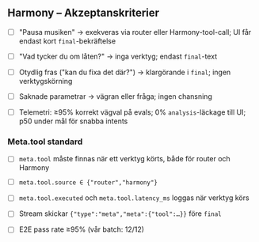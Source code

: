 ## Harmony – Akzeptanskriterier

- [ ] "Pausa musiken" → exekveras via router eller Harmony-tool-call; UI får endast kort `final`-bekräftelse
- [ ] "Vad tycker du om låten?" → inga verktyg; endast `final`-text
- [ ] Otydlig fras ("kan du fixa det där?") → klargörande i `final`; ingen verktygskörning
- [ ] Saknade parametrar → vägran eller fråga; ingen chansning
- [ ] Telemetri: ≥95% korrekt vägval på evals; 0% `analysis`-läckage till UI; p50 under mål för snabba intents


### Meta.tool standard

- [ ] `meta.tool` måste finnas när ett verktyg körts, både för router och Harmony
- [ ] `meta.tool.source ∈ {"router","harmony"}`
- [ ] `meta.tool.executed` och `meta.tool.latency_ms` loggas när verktyg körs
- [ ] Stream skickar `{"type":"meta","meta":{"tool":…}}` före `final`
- [ ] E2E pass rate ≥95% (vår batch: 12/12)


